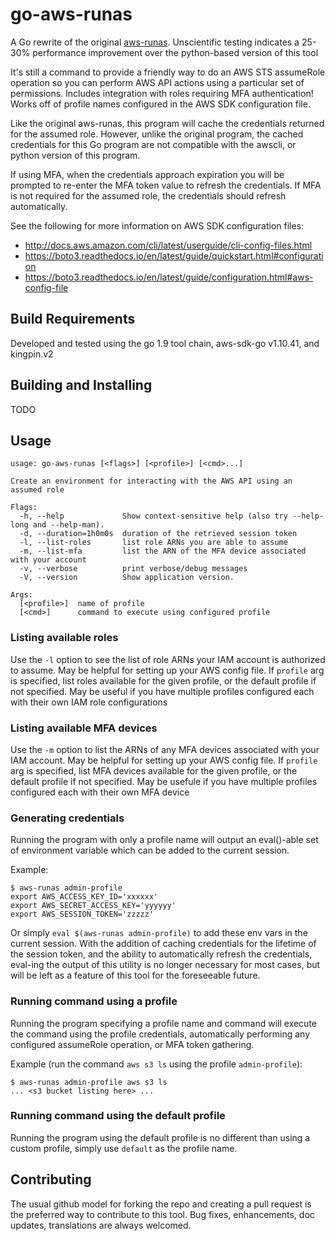 # go-aws-runas

A Go rewrite of the original [aws-runas](https://github.com/mmmorris1975/aws-runas "aws-runas").  Unscientific testing
indicates a 25-30% performance improvement over the python-based version of this tool

It's still a command to provide a friendly way to do an AWS STS assumeRole operation so you can perform AWS API actions
using a particular set of permissions.  Includes integration with roles requiring MFA authentication!  Works
off of profile names configured in the AWS SDK configuration file.

Like the original aws-runas, this program will cache the credentials returned for the assumed role.  However, unlike
the original program, the cached credentials for this Go program are not compatible with the awscli, or python version
of this program.

If using MFA, when the credentials approach expiration you will be prompted to re-enter
the MFA token value to refresh the credentials.  If MFA is not required for the assumed role, the credentials
should refresh automatically.

See the following for more information on AWS SDK configuration files:

- http://docs.aws.amazon.com/cli/latest/userguide/cli-config-files.html
- https://boto3.readthedocs.io/en/latest/guide/quickstart.html#configuration
- https://boto3.readthedocs.io/en/latest/guide/configuration.html#aws-config-file

## Build Requirements

Developed and tested using the go 1.9 tool chain, aws-sdk-go v1.10.41, and kingpin.v2

## Building and Installing

TODO

## Usage
    usage: go-aws-runas [<flags>] [<profile>] [<cmd>...]

    Create an environment for interacting with the AWS API using an assumed role

    Flags:
      -h, --help             Show context-sensitive help (also try --help-long and --help-man).
      -d, --duration=1h0m0s  duration of the retrieved session token
      -l, --list-roles       list role ARNs you are able to assume
      -m, --list-mfa         list the ARN of the MFA device associated with your account
      -v, --verbose          print verbose/debug messages
      -V, --version          Show application version.

    Args:
      [<profile>]  name of profile
      [<cmd>]      command to execute using configured profile

### Listing available roles

Use the `-l` option to see the list of role ARNs your IAM account is authorized to assume.
May be helpful for setting up your AWS config file.  If `profile` arg is specified, list
roles available for the given profile, or the default profile if not specified.  May be
useful if you have multiple profiles configured each with their own IAM role configurations

### Listing available MFA devices

Use the `-m` option to list the ARNs of any MFA devices associated with your IAM account.
May be helpful for setting up your AWS config file.  If `profile` arg is specified, list
MFA devices available for the given profile, or the default profile if not specified. May
be usefule if you have multiple profiles configured each with their own MFA device

### Generating credentials

Running the program with only a profile name will output an eval()-able set of
environment variable which can be added to the current session.

Example:

    $ aws-runas admin-profile
    export AWS_ACCESS_KEY_ID='xxxxxx'
    export AWS_SECRET_ACCESS_KEY='yyyyyy'
    export AWS_SESSION_TOKEN='zzzzz'

Or simply `eval $(aws-runas admin-profile)` to add these env vars in the current session.
With the addition of caching credentials for the lifetime of the session token, and the
ability to automatically refresh the credentials, eval-ing the output of this utility is
no longer necessary for most cases, but will be left as a feature of this tool for the
foreseeable future.

### Running command using a profile

Running the program specifying a profile name and command will execute the command using the
profile credentials, automatically performing any configured assumeRole operation, or MFA token
gathering.

Example (run the command `aws s3 ls` using the profile `admin-profile`):

    $ aws-runas admin-profile aws s3 ls
    ... <s3 bucket listing here> ...

### Running command using the default profile

Running the program using the default profile is no different than using a custom profile,
simply use `default` as the profile name.

## Contributing

The usual github model for forking the repo and creating a pull request is the preferred way to
contribute to this tool.  Bug fixes, enhancements, doc updates, translations are always welcomed.
